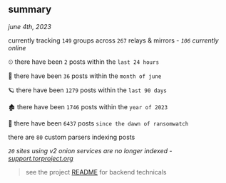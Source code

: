 
## summary
_june 4th, 2023_

currently tracking `149` groups across `267` relays & mirrors - _`106` currently online_

⏲ there have been `2` posts within the `last 24 hours`

🦈 there have been `36` posts within the `month of june`

🪐 there have been `1279` posts within the `last 90 days`

🏚 there have been `1746` posts within the `year of 2023`

🦕 there have been `6437` posts `since the dawn of ransomwatch`

there are `80` custom parsers indexing posts

_`20` sites using v2 onion services are no longer indexed - [support.torproject.org](https://support.torproject.org/onionservices/v2-deprecation/)_

> see the project [README](https://github.com/joshhighet/ransomwatch#ransomwatch--) for backend technicals
